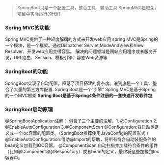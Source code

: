 > SpringBoot只是一个配置工具，整合工具，辅助工具
> SpringMVC是框架，项目中实际运行的代码



### Spring MVC的功能

Spring MVC提供了一种轻度解耦的方式来开发web应用
spring MVC是Spring的一个模块，是一个框架。通过Dispatcher Servlet,ModeAndView和View Resolver，开发web应用变得容易。
解决的问题领域是网站应用程序或者服务开发，URL路由、Session、模板引擎、静态Web资源等

### SpringBoot的功能

SpringBoot实现了自动配置，降低了项目搭建的复杂度。说到底是一个工具，整合了大量的第三方库配置.
Spring Boot是一个”引擎“
Spring MVC是基于Spring的一个MVC框架
**Spring Boot是基于Spring4条件注册的一套快速开发软件包**

### SpringBoot启动原理

@SpringBootApplication注解：
包含了三个主要的注解，1. @Configuration 2. @EnableAutoConfiguration 3.@ComponentScan
@Configuration:将启动类定义成一个Ioc容器的配置类。（SpringBoot推荐使用JavaConfig的配置形式 ）
@EnableAutoConfiguration:借助@Import的帮助，将所有符合自动装配条件的bean定义加载到IOC容器。
@ComponentScan:自动扫描并加载符合条件的组件（比如@Component和@Respository）或者bean的定义，最终将这些加载到Ioc容器中。